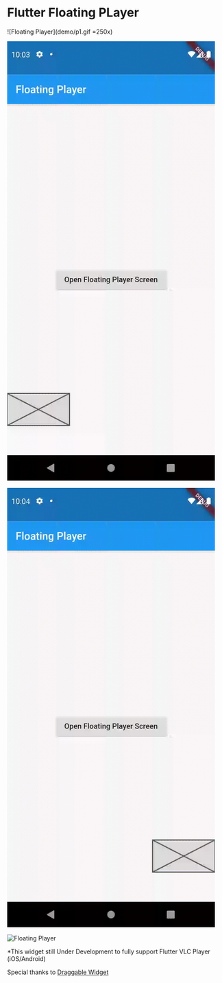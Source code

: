 # Flutter Floating PLayer
![Floating Player](demo/p1.gif =250x)

![Floating Player](demo/p2.gif)

![Floating Player](demo/p3.gif)

![Floating Player](demo/p4.gif)

*This widget still Under Development to fully support Flutter VLC Player (iOS/Android)

Special thanks to [Draggable Widget](https://github.com/adar2378/draggable_widget)
